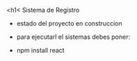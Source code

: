  <h1< Sistema de Registro</h1>

 - estado del proyecto en construccion

 - para ejecutarl el sistemas debes poner:

 - npm install react
